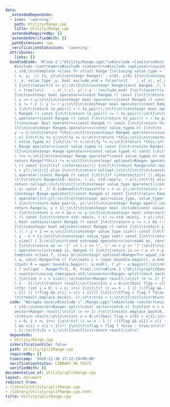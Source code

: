 ```yaml
---
data:
  _extendedDependsOn:
  - icon: ':warning:'
    path: Utility/Range.cpp
    title: Utility/Range.cpp
  _extendedRequiredBy: []
  _extendedVerifiedWith: []
  _pathExtension: cpp
  _verificationStatusIcon: ':warning:'
  attributes:
    links: []
  bundledCode: "#line 2 \"Utility/Range.cpp\"\n#include <limits>\n#include <algorithm>\n\
    #include <iostream>\n#include <cassert>\n#include <optional>\nusing namespace\
    \ std;\n\ntemplate <class T> struct Range {\n\tusing value_type = T;\n\tvalue_type\
    \ x, y;  // [x, y]\n\tconstexpr Range() : x(0), y(0) {}\n\tconstexpr Range(value_type\
    \ _x, value_type _y, bool exclude_end = false)\n\t    : x(_x), y(_y - !exclude_end)\
    \ {\n\t\tassert(x <= y);\n\t}\n\tconstexpr Range(const Range& _r, bool exclude_end\
    \ = true)\n\t    : x(_r.x), y(_r.y - !exclude_end) {\n\t\tassert(x <= y);\n\t\
    }\n\tconstexpr bool operator==(const Range& r) const {\n\t\treturn x == r.x &&\
    \ y == r.y;\n\t}\n\tconstexpr bool operator!=(const Range& r) const {\n\t\treturn\
    \ x != r.x || y != r.y;\n\t}\n\tconstexpr bool operator<(const Range& r) const\
    \ {\n\t\treturn to_pair() < r.to_pair();\n\t}\n\tconstexpr bool operator<=(const\
    \ Range& r) const {\n\t\treturn to_pair() <= r.to_pair();\n\t}\n\tconstexpr bool\
    \ operator>(const Range& r) const {\n\t\treturn to_pair() > r.to_pair();\n\t}\n\
    \tconstexpr bool operator>=(const Range& r) const {\n\t\treturn to_pair() >= r.to_pair();\n\
    \t}\n\tconstexpr Range& operator<<=(const value_type& n) {\n\t\tx -= n;\n\t\t\
    y -= n;\n\t\treturn *this;\n\t}\n\tconstexpr Range& operator>>=(const value_type&\
    \ n) {\n\t\tx += n;\n\t\ty += n;\n\t\treturn *this;\n\t}\n\tconstexpr Range& operator*=(const\
    \ value_type& n) {\n\t\tx *= n;\n\t\ty *= n;\n\t\treturn *this;\n\t}\n\tconstexpr\
    \ Range operator<<(const value_type& n) const {\n\t\treturn Range(*this) <<= n;\n\
    \t}\n\tconstexpr Range operator>>(const value_type& n) const {\n\t\treturn Range(*this)\
    \ >>= n;\n\t}\n\tconstexpr Range operator*(const value_type& n) const {\n\t\t\
    return Range(*this) *= n;\n\t}\n\tconstexpr optional<Range> operator&(const Range&\
    \ r) const {\n\t\tif (intersects(r)) {\n\t\t\treturn Range(std::max(x, r.x), std::min(y,\
    \ r.y));\n\t\t} else {\n\t\t\treturn nullopt;\n\t\t}\n\t}\n\tconstexpr optional<Range>\
    \ operator|(const Range& r) const {\n\t\tif (intersects(r) || adjacent(r)) {\n\
    \t\t\treturn Range(std::min(x, r.x), std::max(y, r.y));\n\t\t} else {\n\t\t\t\
    return nullopt;\n\t\t}\n\t}\n\tconstexpr value_type operator[](const value_type&\
    \ n) const {  // 0-indexed\n\t\tassert(x + n <= y);\n\t\treturn x + n;\n\t}\n\t\
    constexpr Range operator[](const Range& n) const {\n\t\treturn Range(operator[](n.x),\
    \ operator[](n.y));\n\t}\n\tconstexpr pair<value_type, value_type> to_pair() const\
    \ {\n\t\treturn make_pair(x, y);\n\t}\n\tconstexpr Range open() const {\n\t\t\
    return Range(x, y + 1);\n\t}\n\tconstexpr bool include(const value_type& n) const\
    \ {\n\t\treturn x <= n && n <= y;\n\t}\n\tconstexpr bool intersects(const Range&\
    \ r) const {\n\t\treturn std::max(x, r.x) <= std::min(y, r.y);\n\t}\n\tconstexpr\
    \ bool contains(const Range& r) const {\n\t\treturn x <= r.x && r.y <= y;\n\t\
    }\n\tconstexpr bool adjacent(const Range& r) const {\n\t\treturn y + 1 == r.x\
    \ || r.y + 1 == x;\n\t}\n\tconstexpr value_type size() const {\n\t\treturn max<value_type>(0,\
    \ y - x + 1);\n\t}\n\tconstexpr value_type sum() const {\n\t\treturn (x + y) *\
    \ size() / 2;\n\t}\n\tfriend ostream& operator<<(ostream& os, const Range& r)\
    \ {\n\t\treturn os << '[' << r.x << \", \" << r.y << ']';\n\t}\n\tfriend istream&\
    \ operator>>(istream& is, Range& r) {\n\t\treturn is >> r.x >> r.y;\n\t}\n};\n\
    template <class T, class U>\nconstexpr optional<Range<T>> equal_range(const U&\
    \ a, const Range<T>& r) {\n\tauto L = lower_bound(a.begin(), a.end(), r.x) - a.begin();\n\
    \tauto R = upper_bound(a.begin(), a.end(), r.y) - a.begin();\n\treturn L == R\
    \ ? nullopt : Range<T>(L, R, true);\n}\n#line 3 \"Utility/splitRange.cpp\"\n#include\
    \ <vector>\nusing namespace std;\n\nvector<Range> split(const vector<int>& v)\
    \ {\n\tint n = v.size();\n\tvector<Range> result;\n\tif (n <= 1) {\n\t\tresult.emplace_back(0,\
    \ n - 1);\n\t\treturn result;\n\t}\n\tint x = 0;\n\tbool flag = v[0] < v[1];\n\
    \tfor (int i = 0; i < n; i++) {\n\t\tif (i == n - 1 || !((flag && v[i] < v[i +\
    \ 1]) || (!flag && v[i] > v[i + 1]))) {\n\t\t\tflag = flag ? false : true;\n\t\
    \t\tresult.emplace_back(x, i);\n\t\t\tx = i;\n\t\t}\n\t}\n\treturn result;\n}\n"
  code: "#pragma once\n#include \"./Range.cpp\"\n#include <vector>\nusing namespace\
    \ std;\n\nvector<Range> split(const vector<int>& v) {\n\tint n = v.size();\n\t\
    vector<Range> result;\n\tif (n <= 1) {\n\t\tresult.emplace_back(0, n - 1);\n\t\
    \treturn result;\n\t}\n\tint x = 0;\n\tbool flag = v[0] < v[1];\n\tfor (int i\
    \ = 0; i < n; i++) {\n\t\tif (i == n - 1 || !((flag && v[i] < v[i + 1]) || (!flag\
    \ && v[i] > v[i + 1]))) {\n\t\t\tflag = flag ? false : true;\n\t\t\tresult.emplace_back(x,\
    \ i);\n\t\t\tx = i;\n\t\t}\n\t}\n\treturn result;\n}\n"
  dependsOn:
  - Utility/Range.cpp
  isVerificationFile: false
  path: Utility/splitRange.cpp
  requiredBy: []
  timestamp: '2020-12-30 17:12:29+09:00'
  verificationStatus: LIBRARY_NO_TESTS
  verifiedWith: []
documentation_of: Utility/splitRange.cpp
layout: document
redirect_from:
- /library/Utility/splitRange.cpp
- /library/Utility/splitRange.cpp.html
title: Utility/splitRange.cpp
---
```

